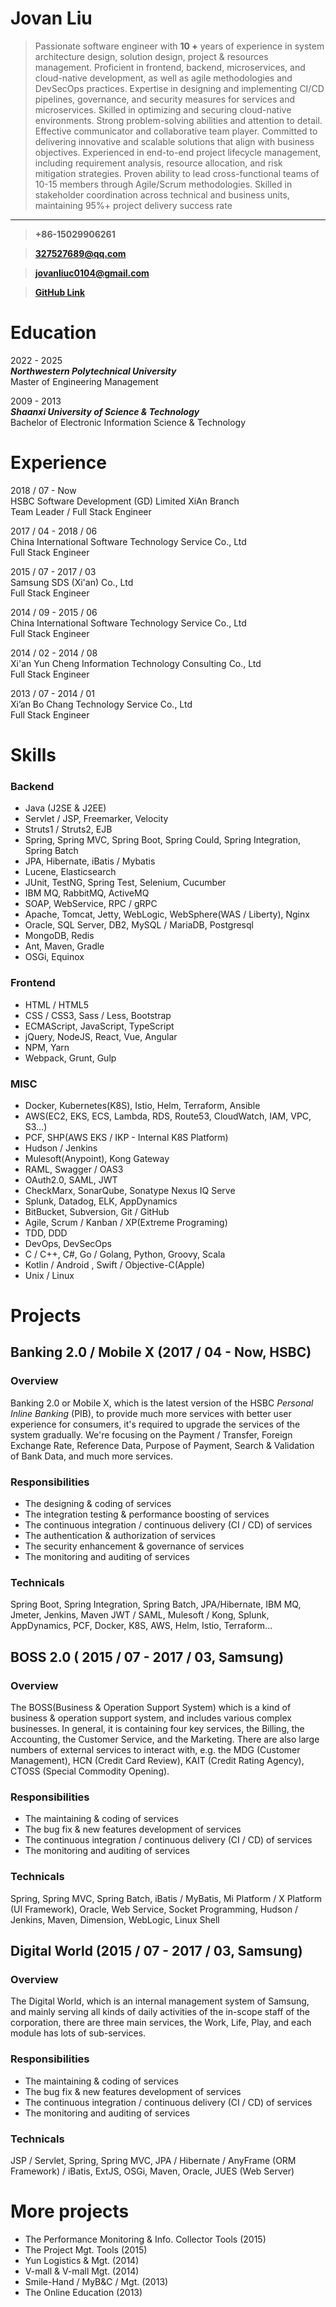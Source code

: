 # Jovan Liu

> Passionate software engineer with **10 +** years of experience 
> in system architecture design, solution design, project & resources management. 
> Proficient in frontend, backend, microservices, 
> and cloud-native development, 
> as well as agile methodologies and DevSecOps practices.
> Expertise in designing and implementing CI/CD pipelines, 
> governance, and security measures for services and microservices. 
> Skilled in optimizing and securing cloud-native environments. 
> Strong problem-solving abilities and attention to detail. 
> Effective communicator and collaborative team player. 
> Committed to delivering innovative and scalable solutions 
> that align with business objectives.
> Experienced in end-to-end project lifecycle management, 
> including requirement analysis, resource allocation, 
> and risk mitigation strategies.
> Proven ability to lead cross-functional teams of 10-15 members 
> through Agile/Scrum methodologies.
> Skilled in stakeholder coordination across technical and business units, 
> maintaining 95%+ project delivery success rate
---
> **+86-15029906261**

> **327527689@qq.com**

> **jovanliuc0104@gmail.com**

> **[GitHub Link](https://github.com/jovanliuc)**

# Education
2022 - 2025
<br>
***Northwestern Polytechnical University***
<br>
Master of Engineering Management

2009 - 2013
<br>
***Shaanxi University of Science & Technology***
<br>
Bachelor of Electronic Information Science & Technology

# Experience
2018 / 07 - Now
<br>
HSBC Software Development (GD) Limited XiAn Branch
<br>
Team Leader / Full Stack Engineer

2017 / 04 - 2018 / 06
<br>
China International Software Technology Service Co., Ltd
<br>
Full Stack Engineer

2015 / 07 - 2017 / 03
<br>
Samsung SDS (Xi'an) Co., Ltd
<br>
Full Stack Engineer

2014 / 09 - 2015 / 06
<br>
China International Software Technology Service Co., Ltd
<br>
Full Stack Engineer

2014 / 02 - 2014 / 08
<br>
Xi'an Yun Cheng Information Technology Consulting Co., Ltd
<br>
Full Stack Engineer

2013 / 07 - 2014 / 01
<br>
Xi’an Bo Chang Technology Service Co., Ltd
<br>
Full Stack Engineer

# Skills
### Backend
- Java (J2SE & J2EE)
- Servlet / JSP, Freemarker, Velocity
- Struts1 / Struts2, EJB
- Spring, Spring MVC, Spring Boot, Spring Could, Spring Integration, Spring Batch
- JPA, Hibernate, iBatis / Mybatis
- Lucene, Elasticsearch
- JUnit, TestNG, Spring Test, Selenium, Cucumber
- IBM MQ, RabbitMQ, ActiveMQ
- SOAP, WebService, RPC / gRPC
- Apache, Tomcat, Jetty, WebLogic, WebSphere(WAS / Liberty), Nginx
- Oracle, SQL Server, DB2, MySQL / MariaDB, Postgresql
- MongoDB, Redis
- Ant, Maven, Gradle
- OSGi, Equinox

### Frontend
- HTML / HTML5
- CSS / CSS3, Sass / Less, Bootstrap
- ECMAScript, JavaScript, TypeScript
- jQuery, NodeJS, React, Vue, Angular
- NPM, Yarn
- Webpack, Grunt, Gulp

### MISC
- Docker, Kubernetes(K8S), Istio, Helm, Terraform, Ansible
- AWS(EC2, EKS, ECS, Lambda, RDS, Route53, CloudWatch, IAM, VPC, S3…)
- PCF, SHP(AWS EKS / IKP - Internal K8S Platform)
- Hudson / Jenkins
- Mulesoft(Anypoint), Kong Gateway
- RAML, Swagger / OAS3
- OAuth2.0, SAML, JWT
- CheckMarx, SonarQube, Sonatype Nexus IQ Serve
- Splunk, Datadog, ELK, AppDynamics
- BitBucket, Subversion, Git / GitHub
- Agile, Scrum / Kanban / XP(Extreme Programing)
- TDD, DDD
- DevOps, DevSecOps
- C / C++, C#, Go / Golang, Python, Groovy, Scala
- Kotlin / Android , Swift / Objective-C(Apple)
- Unix / Linux


# Projects
## Banking 2.0 / Mobile X (2017 / 04 - Now, HSBC)
### Overview
Banking 2.0 or Mobile X,
which is the latest version of the HSBC *Personal Inline Banking* (PIB),
to provide much more services with better user experience for consumers,
it's required to upgrade the services of the system gradually.
We're focusing on the Payment / Transfer, Foreign Exchange Rate, Reference Data,
Purpose of Payment, Search & Validation of Bank Data, and much more services.

### Responsibilities
* The designing & coding of services
* The integration testing & performance boosting of services
* The continuous integration / continuous delivery (CI / CD) of services
* The authentication & authorization of services
* The security enhancement & governance of services
* The monitoring and auditing of services

### Technicals
Spring Boot, Spring Integration, Spring Batch, JPA/Hibernate, IBM MQ, Jmeter, Jenkins, Maven
JWT / SAML, Mulesoft / Kong, Splunk, AppDynamics,
PCF, Docker, K8S, AWS, Helm, Istio, Terraform...

## BOSS 2.0 ( 2015 / 07 - 2017 / 03, Samsung)
### Overview
The BOSS(Business & Operation Support System)
which is a kind of business & operation support system,
and includes various complex businesses.
In general, it is containing four key services, 
the Billing, the Accounting, the Customer Service, and the Marketing.
There are also large numbers of external services to interact with,
e.g. the MDG (Customer Management), HCN (Credit Card Review), 
KAIT (Credit Rating Agency), CTOSS (Special Commodity Opening).

### Responsibilities
* The maintaining & coding of services
* The bug fix & new features development of services
* The continuous integration / continuous delivery (CI / CD) of services
* The monitoring and auditing of services

### Technicals
Spring, Spring MVC, Spring Batch, iBatis / MyBatis,
Mi Platform / X Platform (UI Framework),
Oracle, Web Service, Socket Programming, 
Hudson / Jenkins, Maven, Dimension, WebLogic, Linux Shell

## Digital World (2015 / 07 - 2017 / 03, Samsung)
### Overview
The Digital World, which is an internal management system of Samsung,
and mainly serving all kinds of daily activities of the in-scope staff of the corporation,
there are three main services, the Work, Life, Play, 
and each module has lots of sub-services.

### Responsibilities
* The maintaining & coding of services
* The bug fix & new features development of services
* The continuous integration / continuous delivery (CI / CD) of services
* The monitoring and auditing of services

### Technicals
JSP / Servlet, Spring, Spring MVC, JPA / Hibernate / AnyFrame (ORM Framework) / iBatis,
ExtJS, OSGi, Maven, Oracle, JUES (Web Server)

# More projects
- The Performance Monitoring & Info. Collector Tools (2015)
- The Project Mgt. Tools (2015)
- Yun Logistics & Mgt. (2014)
- V-mall & V-mall Mgt. (2014)
- Smile-Hand / MyB&C / Mgt. (2013)
- The Online Education (2013)